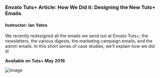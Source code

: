 ### Envato Tuts+ Article: How We Did it: Designing the New Tuts+ Emails
#### Instructor: Ian Yates

We recently redesigned all the emails we send out at Envato Tuts+; the newsletters, the various digests, the marketing campaign emails, and the admin emails. In this short series of case studies, we’ll explain how we did it!

**Available on Tuts+ May 2016**

![image](https://raw.githubusercontent.com/tutsplus/how-we-did-it-designing-the-new-tuts-emails/master/preview.png)

